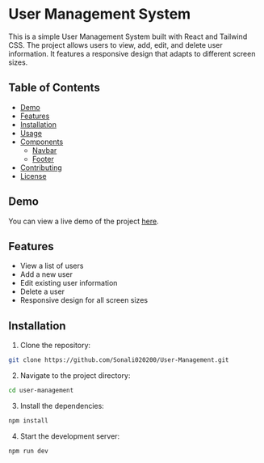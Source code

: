 # User Management System

This is a simple User Management System built with React and Tailwind CSS. The project allows users to view, add, edit, and delete user information. It features a responsive design that adapts to different screen sizes.

## Table of Contents

- [Demo](#demo)
- [Features](#features)
- [Installation](#installation)
- [Usage](#usage)
- [Components](#components)
  - [Navbar](#navbar)
  - [Footer](#footer)
- [Contributing](#contributing)
- [License](#license)

## Demo

You can view a live demo of the project [here](https://user-management-code-world.vercel.app/).

## Features

- View a list of users
- Add a new user
- Edit existing user information
- Delete a user
- Responsive design for all screen sizes

## Installation

1. Clone the repository:

```bash
git clone https://github.com/Sonali020200/User-Management.git
```

2. Navigate to the project directory:
```bash
cd user-management
```

3. Install the dependencies:
```bash
npm install
```

4. Start the development server:
```bash
npm run dev
```
